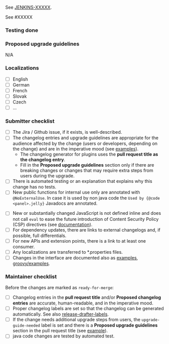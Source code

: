<!-- Comment:
A great PR typically begins with the line below.
-->

<!-- in case you work on a Jira issue, replace XXXXX with the numeric part of the issue ID you created in Jira -->
See [JENKINS-XXXXX](https://issues.jenkins.io/browse/JENKINS-XXXXX).
<!-- in case you work on github issue -->
See #XXXXX
<!-- in case this PR solves Github issue use close #### or closes, closed, fix, fixes, fixed, resolve, resolves, resolved -->

<!-- Comment:
If the issue is not fully described in Jira / Github, add more information here (justification, pull request links, etc.).

 * We do not require Jira / Github issues for minor improvements.
 * Bug fixes should have a Jira / Github issue to facilitate the backporting process.
 * Major new features should have a Jira / Github issue.
-->

### Testing done

<!-- Comment:
Provide a clear description of how this change was tested.
At minimum this should include proof that a computer has executed the changed lines.
Ideally this should include an automated test or an explanation as to why this change has no tests.
Note that automated test coverage is less than complete, so a successful PR build does not necessarily imply that a computer has executed the changed lines.
If automated test coverage does not exist for the lines you are changing, **you must describe** the scenario(s) in which you manually tested the change.
For frontend changes, include screenshots of the relevant page(s) before and after the change.
For refactoring and code cleanup changes, exercise the code before and after the change and verify the behavior remains the same.
-->

### Proposed upgrade guidelines

N/A

### Localizations

<!-- Comment:
To translate this plugin we used an awesome tool named [Crowdin](https://crowdin.jenkins.io/lockable-resources-plugin). At the moment there is a limited number of users allowed to validate the proposed translations, but anybody having a Crowdin account (created in a heartbeat) can participate in the translation effort.
+ Be sure any localization files are moved to *.properties files.
+ Please describe here which language has been translated by you.
+ English text's are mandatory for new entries.

Please note, that changes in non-default localizations files without Crowdin translations leads to misleading and merge conflicts. 
-->

- [ ] English
- [ ] German
- [ ] French
- [ ] Slovak
- [ ] Czech
- [ ] ...

### Submitter checklist

- [ ] The Jira / Github issue, if it exists, is well-described.
- [ ] The changelog entries and upgrade guidelines are appropriate for the audience affected by the change (users or developers, depending on the change) and are in the imperative mood (see [examples](https://github.com/jenkins-infra/jenkins.io/blob/master/content/_data/changelogs/weekly.yml)).
  - The changelog generator for plugins uses the **pull request title as the changelog entry**.
  - Fill in the **Proposed upgrade guidelines** section only if there are breaking changes or changes that may require extra steps from users during the upgrade.
- [ ] There is automated testing or an explanation that explains why this change has no tests.
- [ ] New public functions for internal use only are annotated with `@NoExternalUse`. In case it is used by non java code the `Used by {@code <panel>.jelly}` Javadocs are annotated.
<!-- Comment:
This steps need additional automation in release management. Therefore are commented out for now.
- [ ] New public classes, fields, and methods are annotated with `@Restricted` or have `@since TODO` Javadocs, as appropriate.
- [ ] New deprecations are annotated with `@Deprecated(since = "TODO")` or `@Deprecated(forRemoval = true, since = "TODO")`, if applicable.
-->
- [ ] New or substantially changed JavaScript is not defined inline and does not call `eval` to ease the future introduction of Content Security Policy (CSP) directives (see [documentation](https://www.jenkins.io/doc/developer/security/csp/)).
- [ ] For dependency updates, there are links to external changelogs and, if possible, full differentials.
- [ ] For new APIs and extension points, there is a link to at least one consumer.
- [ ] Any localizations are transferred to *.properties files.
- [ ] Changes in the interface are documented also as [examples](plugin/doc/examples/readme.md), [groovy/examples](shared-library/doc/examples/readme.md).

### Maintainer checklist

Before the changes are marked as `ready-for-merge`:

- [ ] Changelog entries in the **pull request title** and/or **Proposed changelog entries** are accurate, human-readable, and in the imperative mood.
- [ ] Proper changelog labels are set so that the changelog can be generated automatically. See also [release-drafter-labels](https://github.com/jenkinsci/.github/blob/ce466227c534c42820a597cb8e9cac2f2334920a/.github/release-drafter.yml#L9-L50).
- [ ] If the change needs additional upgrade steps from users, the `upgrade-guide-needed` label is set and there is a **Proposed upgrade guidelines** section in the pull request title (see [example](https://github.com/jenkinsci/jenkins/pull/4387)).
- [ ] java code changes are tested by automated test.
